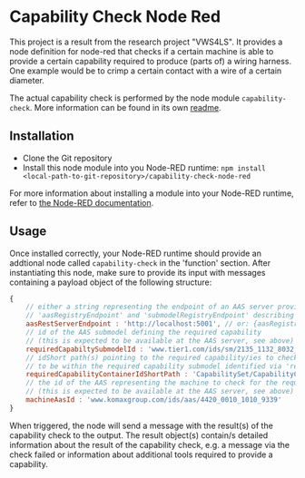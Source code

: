 # Capability Check Node Red

This project is a result from the research project "VWS4LS". It provides a node
definition for node-red that checks if a certain machine is able to provide a 
certain capability required to produce (parts of) a wiring harness. One example 
would be to crimp a certain contact with a wire of a certain diameter.

The actual capability check is performed by the node module `capability-check`.
More information can be found in its own [readme](../capability-check//readme.md).

## Installation

- Clone the Git repository
- Install this node module into you Node-RED runtime:
    `npm install <local-path-to-git-repository>/capability-check-node-red`

For more information about installing a module into your Node-RED runtime,
refer to [the Node-RED documentation](https://nodered.org/docs/creating-nodes/first-node#testing-your-node-in-node-red).

## Usage

Once installed correctly, your Node-RED runtime should provide an addtional node called `capability-check` in the 'function' section. 
After instantiating this node, make sure to provide its input with messages containing a payload object of the following structure:

```javascript
{
    // either a string representing the endpoint of an AAS server providing access to all relevant AASes and submodels or an object with two members 
    // 'aasRegistryEndpoint' and 'submodelRegistryEndpoint' describing the registry endpoints used to find the servers hosting the relevant AASes and submodels
    aasRestServerEndpoint : 'http://localhost:5001', // or: {aasRegistryEndpoint = 'http://localhost:5001', submodelRegistryEndpoint = 'http://localhost:5001'}
    // id of the AAS submodel defining the required capability
    // (this is expected to be available at the AAS server, see above)
    requiredCapabiltySubmodelId : 'www.tier1.com/ids/sm/2135_1132_8032_2655',
    // idShort path(s) pointing to the required capability/ies to check; this is expected
    // to be within the required capability submodel identified via 'requiredCapabiltySubmodelId'
    requiredCapabilityContainerIdShortPath : 'CapabilitySet/CapabilityContainer01', // or: ['CapabilitySet/CapabilityContainer01', 'CapabilitySet/CapabilityContainer04']
    // the id of the AAS representing the machine to check for the required capability
    // (this is expected to be available at the AAS server, see above)
    machineAasId : 'www.komaxgroup.com/ids/aas/4420_0010_1010_9339'
}
```

When triggered, the node will send a message with the result(s) of the capability 
check to the output. The result object(s) contain/s detailed information about the 
result of the capability check, e.g. a message via the check failed or 
information about additional tools required to provide a capability.